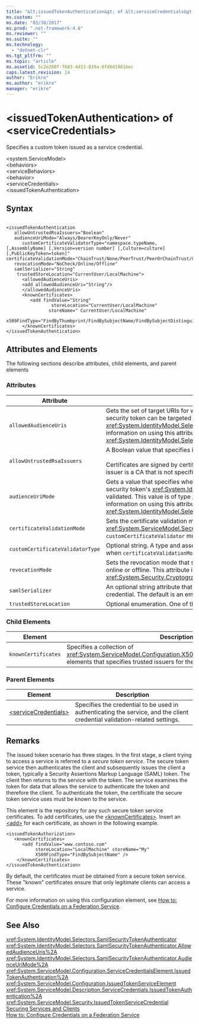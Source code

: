 ```yaml
---
title: "&lt;issuedTokenAuthentication&gt; of &lt;serviceCredentials&gt; | Microsoft Docs"
ms.custom: ""
ms.date: "03/30/2017"
ms.prod: ".net-framework-4.6"
ms.reviewer: ""
ms.suite: ""
ms.technology: 
  - "dotnet-clr"
ms.tgt_pltfrm: ""
ms.topic: "article"
ms.assetid: 5c2e288f-f603-4d13-839a-0fd6d1981bec
caps.latest.revision: 14
author: "Erikre"
ms.author: "erikre"
manager: "erikre"
---
```

# &lt;issuedTokenAuthentication&gt; of &lt;serviceCredentials&gt;
Specifies a custom token issued as a service credential.  
  
 \<system.ServiceModel>  
\<behaviors>  
\<serviceBehaviors>  
\<behavior>  
\<serviceCredentials>  
\<issuedTokenAuthentication>  
  
## Syntax  
  
```  
  
<issuedTokenAuthentication   
   allowUntrustedRsaIssuers="Boolean"  
   audienceUriMode="Always/BearerKeyOnly/Never"  
      customCertificateValidatorType="namespace.typeName, [,AssemblyName] [,Version=version number] [,Culture=culture] [,PublicKeyToken=token]"  
certificateValidationMode="ChainTrust/None/PeerTrust/PeerOrChainTrust/Custom"  
   revocationMode="NoCheck/Online/Offline"  
   samlSerializer="String"  
    trustedStoreLocation="CurrentUser/LocalMachine">  
      <allowedAudienceUris>  
      <add allowedAudienceUri="String"/>  
      </allowedAudienceUris>  
      <knownCertificates>   
         <add findValue="String"  
                 storeLocation="CurrentUser/LocalMachine"  
                storeName=" CurrentUser/LocalMachine"  
                x509FindType="FindByThumbprint/FindBySubjectName/FindBySubjectDistinguishedName/FindByIssuerName/FindByIssuerDistinguishedName/FindBySerialNumber/FindByTimeValid/FindByTimeNotYetValid/FindBySerialNumber/FindByTimeExpired/FindByTemplateName/FindByApplicationPolicy/FindByCertificatePolicy/FindByExtension/FindByKeyUsage/FindBySubjectKeyIdentifier"/>  
      </knownCertificates>  
</issuedTokenAuthentication>  
```  
  
## Attributes and Elements  
 The following sections describe attributes, child elements, and parent elements  
  
### Attributes  
  
|Attribute|Description|  
|---------------|-----------------|  
|`allowedAudienceUris`|Gets the set of target URIs for which the <xref:System.IdentityModel.Tokens.SamlSecurityToken> security token can be targeted for in order to be considered valid by a <xref:System.IdentityModel.Selectors.SamlSecurityTokenAuthenticator> instance. For more information on using this attribute, see <xref:System.IdentityModel.Selectors.SamlSecurityTokenAuthenticator.AllowedAudienceUris%2A>.|  
|`allowUntrustedRsaIssuers`|A Boolean value that specifies if untrusted RSA certificate issuers are allowed.<br /><br /> Certificates are signed by certification authorities (CAs) to verify authenticity. An untrusted issuer is a CA that is not specified to be trusted to sign certificates.|  
|`audienceUriMode`|Gets a value that specifies whether the <xref:System.IdentityModel.Tokens.SamlSecurityToken> security token's <xref:System.IdentityModel.Tokens.SamlAudienceRestrictionCondition> should be validated. This value is of type <xref:System.IdentityModel.Selectors.AudienceUriMode>. For more information on using this attribute, see <xref:System.IdentityModel.Selectors.SamlSecurityTokenAuthenticator.AudienceUriMode%2A>.|  
|`certificateValidationMode`|Sets the certificate validation mode. One of the valid values of <xref:System.ServiceModel.Security.X509CertificateValidationMode>. If set to `Custom`, then a `customCertificateValidator` must also be supplied. The default is `ChainTrust`.|  
|`customCertificateValidatorType`|Optional string. A type and assembly used to validate a custom type. This attribute must be set when `certificateValidationMode` is set to `Custom`.|  
|`revocationMode`|Sets the revocation mode that specifies whether a revocation check occurs, and if it is performed online or offline. This attribute is of type <xref:System.Security.Cryptography.X509Certificates.X509RevocationMode>.|  
|`samlSerializer`|An optional string attribute that specifies the type of SamlSerializer that is used for the service credential. The default is an empty string.|  
|`trustedStoreLocation`|Optional enumeration. One of the two system store locations: `LocalMachine` or `CurrentUser`.|  
  
### Child Elements  
  
|Element|Description|  
|-------------|-----------------|  
|`knownCertificates`|Specifies a collection of <xref:System.ServiceModel.Configuration.X509CertificateTrustedIssuerElement> elements that specifies trusted issuers for the service credential.|  
  
### Parent Elements  
  
|Element|Description|  
|-------------|-----------------|  
|[\<serviceCredentials>](../../../../../docs/framework/configuring-apps/file-schema/wcf/servicecredentials.md)|Specifies the credential to be used in authenticating the service, and the client credential validation-related settings.|  
  
## Remarks  
 The issued token scenario has three stages. In the first stage, a client trying to access a service is referred to a *secure token service*. The secure token service then authenticates the client and subsequently issues the client a token, typically a Security Assertions Markup Language (SAML) token. The client then returns to the service with the token. The service examines the token for data that allows the service to authenticate the token and therefore the client. To authenticate the token, the certificate the secure token service uses must be known to the service.  
  
 This element is the repository for any such secure token service certificates. To add certificates, use the [\<knownCertificates>](../../../../../docs/framework/configuring-apps/file-schema/wcf/knowncertificates.md). Insert an [\<add>](../../../../../docs/framework/configuring-apps/file-schema/wcf/add-of-knowncertificates.md) for each certificate, as shown in the following example.  
  
```  
<issuedTokenAuthorization>  
   <knownCertificates>  
      <add findValue="www.contoso.com"   
           storeLocation="LocalMachine" storeName="My"   
           X509FindType="FindBySubjectName" />  
    </knownCertificates>  
</issuedTokenAuthentication>  
```  
  
 By default, the certificates must be obtained from a secure token service. These "known" certificates ensure that only legitimate clients can access a service.  
  
 For more information on using this configuration element, see [How to: Configure Credentials on a Federation Service](../../../../../docs/framework/wcf/feature-details/how-to-configure-credentials-on-a-federation-service.md).  
  
## See Also  
 <xref:System.IdentityModel.Selectors.SamlSecurityTokenAuthenticator>   
 <xref:System.IdentityModel.Selectors.SamlSecurityTokenAuthenticator.AllowedAudienceUris%2A>   
 <xref:System.IdentityModel.Selectors.SamlSecurityTokenAuthenticator.AudienceUriMode%2A>   
 <xref:System.ServiceModel.Configuration.ServiceCredentialsElement.IssuedTokenAuthentication%2A>   
 <xref:System.ServiceModel.Configuration.IssuedTokenServiceElement>   
 <xref:System.ServiceModel.Description.ServiceCredentials.IssuedTokenAuthentication%2A>   
 <xref:System.ServiceModel.Security.IssuedTokenServiceCredential>   
 [Securing Services and Clients](../../../../../docs/framework/wcf/feature-details/securing-services-and-clients.md)   
 [How to: Configure Credentials on a Federation Service](../../../../../docs/framework/wcf/feature-details/how-to-configure-credentials-on-a-federation-service.md)